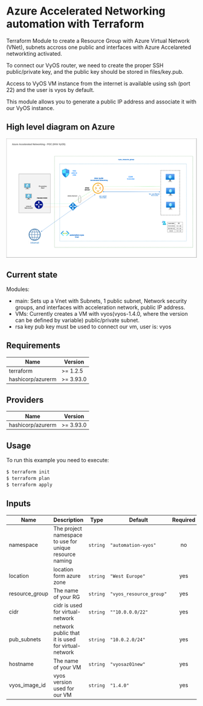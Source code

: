 # Azure Accelerated Networking automation with Terraform

Terraform Module to create a Resource Group  with Azure Virtual Network (VNet), subnets accross one public
and interfaces with Azure Accelareted networkting activated.

To connect our VyOS router, we need to create the proper SSH public/private key, and the public key should be stored in files/key.pub.

Access to VyOS VM instance from the internet is available using ssh (port 22) and the user is vyos by default.

This module allows you to generate a public IP address and associate it with our VyOS instance.


## High level diagram on Azure

![Diagram](img/azurenetacceleartion.png)

## Current state

Modules:

- main: Sets up a Vnet with Subnets, 1 public subnet, Network security groups, and interfaces with acceleration network, public IP address.
- VMs: Currently creates a VM with vyos(vyos-1.4.0, where the version can be defined by variable) public/private subnet.
- rsa key pub key must be used to connect our vm, user is: vyos


## Requirements

| Name | Version |
|------|---------|
| terraform | >= 1.2.5 |
| hashicorp/azurerm | >= 3.93.0 |

## Providers

| Name | Version |
|------|---------|
| hashicorp/azurerm | >= 3.93.0 |

## Usage

To run this example you need to execute:

```bash
$ terraform init
$ terraform plan
$ terraform apply
```

## Inputs

| Name | Description | Type | Default | Required |
|------|-------------|------|---------|:--------:|
| namespace | The project namespace to use for unique resource naming | `string` | `"automation-vyos"` | no |
| location | location form azure zone  | `string` | `"West Europe"` | yes |
| resource_group | The name of your RG| `string` | `"vyos_resource_group"` | yes |
| cidr | cidr is used for virtual-network| `string` | `""10.0.0.0/22"` | yes |
| pub_subnets | network public that it is used for virtual-network| `string` | `"10.0.2.0/24"` | yes |
| hostname | The name of your VM | `string` | `"vyosaz01new"` | yes |
| vyos_image_id | vyos version used for our VM | `string` | `"1.4.0"` | yes |


